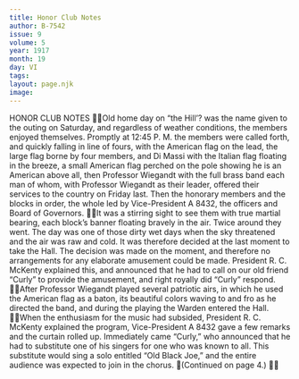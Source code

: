 ```yaml
---
title: Honor Club Notes
author: B-7542
issue: 9
volume: 5
year: 1917
month: 19
day: VI
tags:
layout: page.njk
image:
---
```

HONOR CLUB NOTES Old home day on “the Hill’? was the name given to the outing on Saturday, and regardless of weather conditions, the members enjoyed themselves. Promptly at 12:45 P. M. the members were called forth, and quickly falling in line of fours, with the American flag on the lead, the large flag borne by four members, and Di Massi with the Italian flag floating in the breeze, a small American flag perched on the pole showing he is an American above all, then Professor Wiegandt with the full brass band each man of whom, with Professor Wiegandt as their leader, offered their services to the country on Friday last. Then the honorary members and the blocks in order, the whole led by Vice-President A 8432, the officers and Board of Governors. It was a stirring sight to see them with true martial bearing, each block’s banner floating bravely in the air. Twice around they went. The day was one of those dirty wet days when the sky threatened and the air was raw and cold. It was therefore decided at the last moment to take the Hall. The decision was made on the moment, and therefore no arrangements for any elaborate amusement could be made. President R. C. McKenty explained this, and announced that he had to call on our old friend “Curly” to provide the amusement, and right royally did “Curly” respond. After Professor Wiegandt played several patriotic airs, in which he used the American flag as a baton, its beautiful colors waving to and fro as he directed the band, and during the playing the Warden entered the Hall. When the enthusiasm for the music had subsided, President R. C. McKenty explained the program, Vice-President A 8432 gave a few remarks and the curtain rolled up. Immediately came “Curly,” who announced that he had to substitute one of his singers for one who was known to all. This substitute would sing a solo entitled “Old Black Joe,” and the entire audience was expected to join in the chorus. (Continued on page 4.) 
